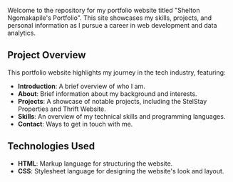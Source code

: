 
Welcome to the repository for my portfolio website titled "Shelton Ngomakapile's Portfolio". This site showcases my skills, projects, and personal information as I pursue a career in web development and data analytics.

## Project Overview

This portfolio website highlights my journey in the tech industry, featuring:
- **Introduction**: A brief overview of who I am.
- **About**: Brief information about my background and interests.
- **Projects**: A showcase of notable projects, including the StelStay Properties and Thrift Website.
- **Skills**: An overview of my technical skills and programming languages.
- **Contact**: Ways to get in touch with me.

## Technologies Used

- **HTML**: Markup language for structuring the website.
- **CSS**: Stylesheet language for designing the website's look and layout.
